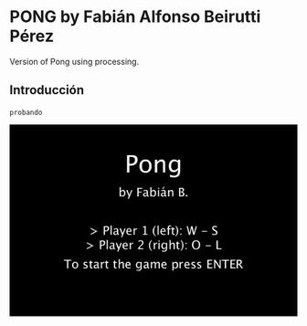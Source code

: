 # PONG by Fabián Alfonso Beirutti Pérez
Version of Pong using processing.

## Introducción
```
probando
```
<img style="align:center;">![Pong via processing](/pongGif.gif "Pong via processing")</img>

